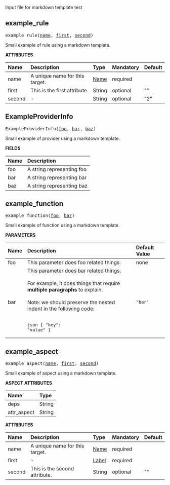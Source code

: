 <!-- Generated with Stardoc: http://skydoc.bazel.build -->

Input file for markdown template test

<a id="example_rule"></a>

## example_rule

<pre>
example_rule(<a href="#example_rule-name">name</a>, <a href="#example_rule-first">first</a>, <a href="#example_rule-second">second</a>)
</pre>

Small example of rule using a markdown template.

**ATTRIBUTES**


| Name  | Description | Type | Mandatory | Default |
| :------------- | :------------- | :------------- | :------------- | :------------- |
| <a id="example_rule-name"></a>name |  A unique name for this target.   | <a href="https://bazel.build/concepts/labels#target-names">Name</a> | required |  |
| <a id="example_rule-first"></a>first |  This is the first attribute   | String | optional | "" |
| <a id="example_rule-second"></a>second |  -   | String | optional | "2" |


<a id="ExampleProviderInfo"></a>

## ExampleProviderInfo

<pre>
ExampleProviderInfo(<a href="#ExampleProviderInfo-foo">foo</a>, <a href="#ExampleProviderInfo-bar">bar</a>, <a href="#ExampleProviderInfo-baz">baz</a>)
</pre>

Small example of provider using a markdown template.

**FIELDS**


| Name  | Description |
| :------------- | :------------- |
| <a id="ExampleProviderInfo-foo"></a>foo |  A string representing foo    |
| <a id="ExampleProviderInfo-bar"></a>bar |  A string representing bar    |
| <a id="ExampleProviderInfo-baz"></a>baz |  A string representing baz    |


<a id="example_function"></a>

## example_function

<pre>
example_function(<a href="#example_function-foo">foo</a>, <a href="#example_function-bar">bar</a>)
</pre>

Small example of function using a markdown template.

**PARAMETERS**


| Name  | Description | Default Value |
| :------------- | :------------- | :------------- |
| <a id="example_function-foo"></a>foo |  This parameter does foo related things.   |  none |
| <a id="example_function-bar"></a>bar |  This parameter does bar related things.<br><br>For example, it does things that require **multiple paragraphs** to explain.<br><br>Note: we should preserve the nested indent in the following code:<br><br><pre><code>json {     "key": "value" } </code></pre>   |  <code>"bar"</code> |


<a id="example_aspect"></a>

## example_aspect

<pre>
example_aspect(<a href="#example_aspect-name">name</a>, <a href="#example_aspect-first">first</a>, <a href="#example_aspect-second">second</a>)
</pre>

Small example of aspect using a markdown template.

**ASPECT ATTRIBUTES**


| Name | Type |
| :------------- | :------------- |
| deps| String |
| attr_aspect| String |


**ATTRIBUTES**


| Name  | Description | Type | Mandatory | Default |
| :------------- | :------------- | :------------- | :------------- | :------------- |
| <a id="example_aspect-name"></a>name |  A unique name for this target.   | <a href="https://bazel.build/concepts/labels#target-names">Name</a> | required |   |
| <a id="example_aspect-first"></a>first |  -   | <a href="https://bazel.build/concepts/labels">Label</a> | required |   |
| <a id="example_aspect-second"></a>second |  This is the second attribute.   | String | optional |  "" |


